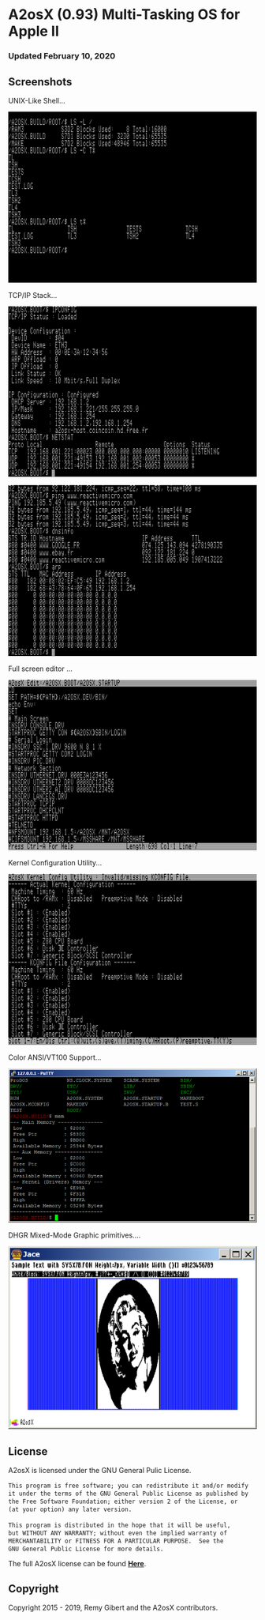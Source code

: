 # A2osX (0.93) Multi-Tasking OS for Apple II  

### Updated February 10, 2020

## Screenshots

UNIX-Like Shell...

![](../.screen-shots/ScreenShot.LS.png)

TCP/IP Stack...

![](../.screen-shots/ScreenShot.IP1.png)

![](../.screen-shots/ScreenShot.IP2.png)

Full screen editor ...

![](../.screen-shots/ScreenShot.EDIT.png)

Kernel Configuration Utility...

![](../.screen-shots/ScreenShot.KCONFIG.png)

Color ANSI/VT100 Support...

![](../.screen-shots/PuTTY.png)

DHGR Mixed-Mode Graphic primitives....

![](../.screen-shots/ScreenShot.GFX.png)


## License
A2osX is licensed under the GNU General Pulic License.

    This program is free software; you can redistribute it and/or modify
    it under the terms of the GNU General Public License as published by
    the Free Software Foundation; either version 2 of the License, or
    (at your option) any later version.

    This program is distributed in the hope that it will be useful,
    but WITHOUT ANY WARRANTY; without even the implied warranty of
    MERCHANTABILITY or FITNESS FOR A PARTICULAR PURPOSE.  See the
    GNU General Public License for more details.

The full A2osX license can be found **[Here](../LICENSE)**.

## Copyright

Copyright 2015 - 2019, Remy Gibert and the A2osX contributors.
